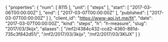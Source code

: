{
  "properties": {
    "num": [
      8115
    ],
    "unit": [
      "steps"
    ],
    "start": [
      "2017-03-06T00:00:00Z"
    ],
    "end": [
      "2017-03-07T00:00:00Z"
    ],
    "published": [
      "2017-03-07T00:00:00Z"
    ]
  },
  "client_id": "https://www-api.jvt.me/fit",
  "date": "2017-03-07T00:00:00Z",
  "kind": "steps",
  "h": "h-measure",
  "slug": "2017/03/3kijx",
  "aliases": [
    "/mf2/4384c432-ccd2-4360-881d-735c3f842d51/",
    "/mf2/2017/03/3kijx",
    "/mf2/2017/03/3KIJX"
  ]
}
